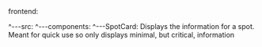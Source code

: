 


frontend:

^---src:
    ^---components:
        ^---SpotCard: Displays the information for a spot.  Meant for quick use so only displays minimal, but critical, information
